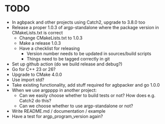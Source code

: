 <!--
SPDX-FileCopyrightText: 2025 Thomas Mathys
SPDX-License-Identifier: MIT
-->

# TODO
* In agbpack and other projects using Catch2, upgrade to 3.8.0 too
* Release a proper 1.0.3 of argp-standalone where the package version in CMakeLists.txt is correct
  * Change CMakeLists.txt to 1.0.3
  * Make a release 1.0.3
  * Have a checklist for releasing
	* Version number needs to be updated in sources/build scripts
	* Things need to be tagged correctly in git
* Set up github action (do we build release and debug?)
* Go for C++ 23 or 26?
* Upgrade to CMake 4.0.0
* Use import std?
* Take existing functionality, add stuff required for agbpacker and go 1.0.0
* When we use argpppp in another project:
  * Can we easily choose whether to build tests or not? How does e.g. Catch2 do this?
  * Can we choose whether to use argp-standalone or not?
* Write README.md / documentation / example
* Have a test for argp_program_version again?
